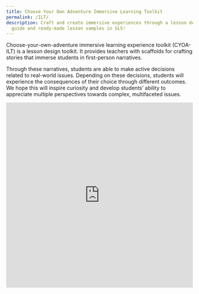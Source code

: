 ```yaml
---
title: Choose Your Own Adventure Immersive Learning Toolkit
permalink: /ILT/
description: Craft and create immersive experiences through a lesson design
  guide and ready-made lesson samples in SLS!
---
```

Choose-your-own-adventure immersive learning experience toolkit (CYOA-ILT) is a lesson design toolkit. It provides teachers with scaffolds for crafting stories that immerse students in first-person narratives.
  
Through these narratives, students are able to make active decisions related to real-world issues. Depending on these decisions, students will experience the consequences of their choice through different outcomes. We hope this will inspire curiosity and develop students’ ability to appreciate multiple perspectives towards complex, multifaceted issues.

<iframe allowfullscreen="true" height="500" width="100%" frameborder="0" src="https://docs.google.com/presentation/d/e/2PACX-1vRrdrop1Li0xOPDM4ptxR7zFloimzQ2j7S2tzpmDcSdTalKwSnonOXss6DaGAvF0IwiJheSpMZrzjDn/embed?start=true&amp;loop=true&amp;delayms=3000"></iframe>